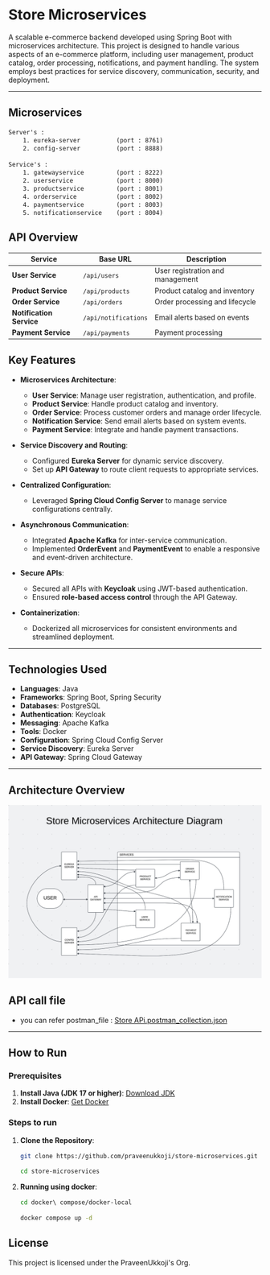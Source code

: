 # Store Microservices

A scalable e-commerce backend developed using Spring Boot with microservices architecture. This project is designed to handle various aspects of an e-commerce platform, including user management, product catalog, order processing, notifications, and payment handling. The system employs best practices for service discovery, communication, security, and deployment.

---

## Microservices

    Server's :
        1. eureka-server          (port : 8761)
        2. config-server          (port : 8888)

    Service's :
        1. gatewayservice         (port : 8222)
        2. userservice            (port : 8000)
        3. productservice         (port : 8001)
        4. orderservice           (port : 8002)
        4. paymentservice         (port : 8003)
        5. notificationservice    (port : 8004)

## API Overview

| Service                  | Base URL             | Description                      |
| ------------------------ | -------------------- | -------------------------------- |
| **User Service**         | `/api/users`         | User registration and management |
| **Product Service**      | `/api/products`      | Product catalog and inventory    |
| **Order Service**        | `/api/orders`        | Order processing and lifecycle   |
| **Notification Service** | `/api/notifications` | Email alerts based on events     |
| **Payment Service**      | `/api/payments`      | Payment processing               |

## Key Features

- **Microservices Architecture**:

  - **User Service**: Manage user registration, authentication, and profile.
  - **Product Service**: Handle product catalog and inventory.
  - **Order Service**: Process customer orders and manage order lifecycle.
  - **Notification Service**: Send email alerts based on system events.
  - **Payment Service**: Integrate and handle payment transactions.

- **Service Discovery and Routing**:

  - Configured **Eureka Server** for dynamic service discovery.
  - Set up **API Gateway** to route client requests to appropriate services.

- **Centralized Configuration**:

  - Leveraged **Spring Cloud Config Server** to manage service configurations centrally.

- **Asynchronous Communication**:

  - Integrated **Apache Kafka** for inter-service communication.
  - Implemented **OrderEvent** and **PaymentEvent** to enable a responsive and event-driven architecture.

- **Secure APIs**:

  - Secured all APIs with **Keycloak** using JWT-based authentication.
  - Ensured **role-based access control** through the API Gateway.

- **Containerization**:
  - Dockerized all microservices for consistent environments and streamlined deployment.

---

## Technologies Used

- **Languages**: Java
- **Frameworks**: Spring Boot, Spring Security
- **Databases**: PostgreSQL
- **Authentication**: Keycloak
- **Messaging**: Apache Kafka
- **Tools**: Docker
- **Configuration**: Spring Cloud Config Server
- **Service Discovery**: Eureka Server
- **API Gateway**: Spring Cloud Gateway

---

## Architecture Overview

![Microservices Architecture Diagram](Architecture%20Diagram.png)

## API call file

- you can refer postman_file : [Store APi.postman_collection.json](Store%20APi.postman_collection.json)

---

## How to Run

### Prerequisites

1. **Install Java (JDK 17 or higher)**: [Download JDK](https://adoptium.net/)
2. **Install Docker**: [Get Docker](https://docs.docker.com/get-docker/)

### Steps to run

1. **Clone the Repository**:
   ```bash
   git clone https://github.com/praveenukkoji/store-microservices.git
   ```
   ```bash
   cd store-microservices
   ```
2. **Running using docker**:

   ```bash
   cd docker\ compose/docker-local
   ```

   ```bash
   docker compose up -d
   ```

## License

This project is licensed under the PraveenUkkoji's Org.
